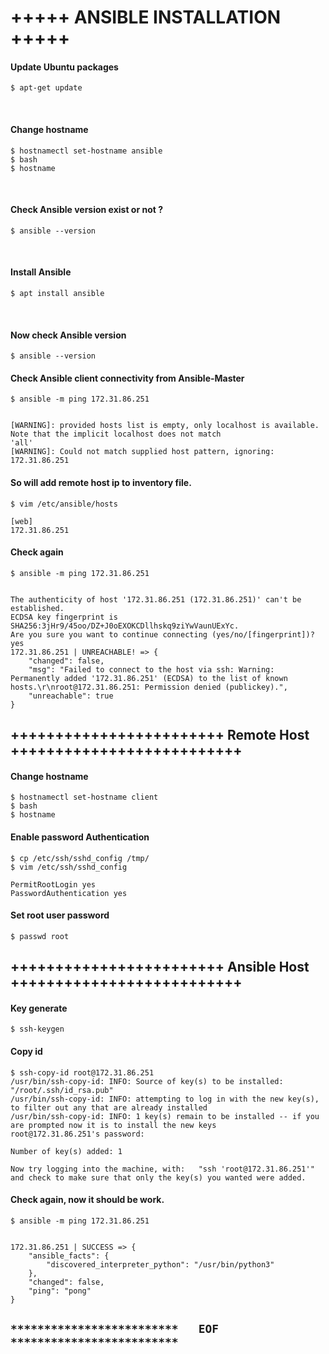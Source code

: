 # +++++ ANSIBLE  INSTALLATION +++++

#### Update Ubuntu packages
```
$ apt-get update
```

<br />

#### Change hostname
```
$ hostnamectl set-hostname ansible
$ bash
$ hostname
```

<br />


#### Check Ansible version exist or not ?
```
$ ansible --version
```

<br />

#### Install Ansible
```
$ apt install ansible
```

<br />

#### Now check Ansible version
```
$ ansible --version
```

#### Check Ansible client connectivity from Ansible-Master
```
$ ansible -m ping 172.31.86.251


[WARNING]: provided hosts list is empty, only localhost is available. Note that the implicit localhost does not match
'all'
[WARNING]: Could not match supplied host pattern, ignoring: 172.31.86.251
```

#### So will add remote host ip to inventory file.
```
$ vim /etc/ansible/hosts

[web]
172.31.86.251
```

#### Check again
```
$ ansible -m ping 172.31.86.251


The authenticity of host '172.31.86.251 (172.31.86.251)' can't be established.
ECDSA key fingerprint is SHA256:3jHr9/45oo/DZ+J0oEXOKCDllhskq9ziYwVaunUExYc.
Are you sure you want to continue connecting (yes/no/[fingerprint])? yes
172.31.86.251 | UNREACHABLE! => {
    "changed": false,
    "msg": "Failed to connect to the host via ssh: Warning: Permanently added '172.31.86.251' (ECDSA) to the list of known hosts.\r\nroot@172.31.86.251: Permission denied (publickey).",
    "unreachable": true
}
```


## ++++++++++++++++++++++++ Remote Host ++++++++++++++++++++++++++

#### Change hostname
```
$ hostnamectl set-hostname client
$ bash
$ hostname
```


#### Enable password Authentication
```
$ cp /etc/ssh/sshd_config /tmp/
$ vim /etc/ssh/sshd_config

PermitRootLogin yes
PasswordAuthentication yes
```

#### Set root user password
```
$ passwd root
```

## ++++++++++++++++++++++++ Ansible Host ++++++++++++++++++++++++++

#### Key generate
```
$ ssh-keygen
```

#### Copy id
```
$ ssh-copy-id root@172.31.86.251
/usr/bin/ssh-copy-id: INFO: Source of key(s) to be installed: "/root/.ssh/id_rsa.pub"
/usr/bin/ssh-copy-id: INFO: attempting to log in with the new key(s), to filter out any that are already installed
/usr/bin/ssh-copy-id: INFO: 1 key(s) remain to be installed -- if you are prompted now it is to install the new keys
root@172.31.86.251's password:

Number of key(s) added: 1

Now try logging into the machine, with:   "ssh 'root@172.31.86.251'"
and check to make sure that only the key(s) you wanted were added.
```

#### Check again, now it should be work.
```
$ ansible -m ping 172.31.86.251


172.31.86.251 | SUCCESS => {
    "ansible_facts": {
        "discovered_interpreter_python": "/usr/bin/python3"
    },
    "changed": false,
    "ping": "pong"
}
```

## `*************************   EOF   *************************`
